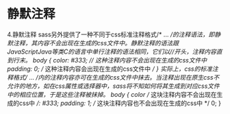 # 静默注释

4.静默注释
    sass另外提供了一种不同于css标准注释格式/* ... */的注释语法，即静默注释，其内容不会出现在生成的css文件中。静默注释的语法跟JavaScriptJava等类C的语言中单行注释的语法相同，它们以//开头，注释内容直到行末。
    body {
        color: #333; // 这种注释内容不会出现在生成的css文件中
        padding: 0; /* 这种注释内容会出现在生成的css文件中 */
    }
    实际上，css的标准注释格式/* ... */内的注释内容亦可在生成的css文件中抹去。当注释出现在原生css不允许的地方，如在css属性或选择器中，sass将不知如何将其生成到对应css文件中的相应位置，于是这些注释被抹掉。
    body {
        color /* 这块注释内容不会出现在生成的css中 */: #333;
        padding: 1; /* 这块注释内容也不会出现在生成的css中 */ 0;
    }